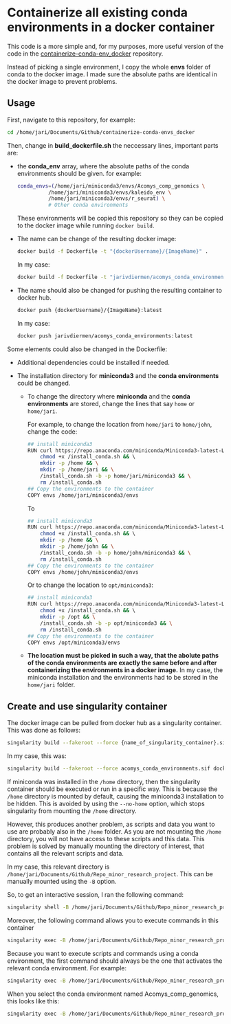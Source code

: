 
# Containerize all existing conda environments in a docker container

This code is a more simple and, for my purposes, more useful version of the code in the
[containerize-conda-env_docker](https://github.com/Suirotras/containerize-conda-env_docker)
repository.

Instead of picking a single environment, I copy the whole **envs** folder of conda to the
docker image. I made sure the absolute paths are identical in the docker image to prevent problems.

## Usage

First, navigate to this repository, for example:

```sh
cd /home/jari/Documents/Github/containerize-conda-envs_docker
```

Then, change in **build_dockerfile.sh** the neccessary lines, important parts are:

- the **conda_env** array, where the absolute paths of the conda environments should be given. for example:
  
  ```bash
  conda_envs=(/home/jari/miniconda3/envs/Acomys_comp_genomics \
            /home/jari/miniconda3/envs/kaleido_env \
            /home/jari/miniconda3/envs/r_seurat) \
            # Other conda environments
  ```

  These environments will be copied this repository so they can be copied to the docker image while running `docker build`.

- The name can be change of the resulting docker image:
  
  ```bash
  docker build -f Dockerfile -t "{dockerUsername}/{ImageName}" .
  ```

  In my case:

  ```bash
  docker build -f Dockerfile -t "jarivdiermen/acomys_conda_environments" .
  ```

- The name should also be changed for pushing the resulting container to docker hub.
  
  ```bash
  docker push {dockerUsername}/{ImageName}:latest
  ```

  In my case:

  ```bash
  docker push jarivdiermen/acomys_conda_environments:latest
  ```

Some elements could also be changed in the Dockerfile:

- Additional dependencies could be installed if needed.

- The installation directory for **miniconda3** and the **conda environments** could be changed.

  - To change the directory where **miniconda** and the **conda environments** are stored, change the lines that say `home` or `home/jari`.

    For example, to change the location from `home/jari` to `home/john`, change the code:

    ```bash
    ## install miniconda3
    RUN curl https://repo.anaconda.com/miniconda/Miniconda3-latest-Linux-x86_64.sh > /install_conda.sh && \
        chmod +x /install_conda.sh && \ 
        mkdir -p /home && \
        mkdir -p /home/jari && \
        /install_conda.sh -b -p home/jari/miniconda3 && \
        rm /install_conda.sh
    ## Copy the environments to the container
    COPY envs /home/jari/miniconda3/envs
    ```

    To 

    ```bash
    ## install miniconda3
    RUN curl https://repo.anaconda.com/miniconda/Miniconda3-latest-Linux-x86_64.sh > /install_conda.sh && \
        chmod +x /install_conda.sh && \ 
        mkdir -p /home && \
        mkdir -p /home/john && \
        /install_conda.sh -b -p home/john/miniconda3 && \
        rm /install_conda.sh
    ## Copy the environments to the container
    COPY envs /home/john/miniconda3/envs
    ```

    Or to change the location to `opt/miniconda3`:

    ```bash
    ## install miniconda3
    RUN curl https://repo.anaconda.com/miniconda/Miniconda3-latest-Linux-x86_64.sh > /install_conda.sh && \
        chmod +x /install_conda.sh && \ 
        mkdir -p /opt && \
        /install_conda.sh -b -p opt/miniconda3 && \
        rm /install_conda.sh
    ## Copy the environments to the container
    COPY envs /opt/miniconda3/envs
    ```

  - **The location must be picked in such a way, that the abolute paths of the conda environments are exactly the same before and after containerizing the environments in a docker image.** In my case, the miniconda installation and the environments had to be stored in the `home/jari` folder.

## Create and use singularity container

The docker image can be pulled from docker hub as a singularity container. This was done as follows:

```bash
singularity build --fakeroot --force {name_of_singularity_container}.sif docker://{UserName}/{DockerImageName}:latest
```

In my case, this was:

```bash
singularity build --fakeroot --force acomys_conda_environments.sif docker://jarivdiermen/acomys_conda_environments:latest
```

If miniconda was installed in the `/home` directory, then the singularity container should be executed or run in a specific way. This is because the `/home` directory is mounted by default, causing the miniconda3 installation to be hidden. This is avoided by using the `--no-home` option, which stops singularity from mounting the `/home` directory.

However, this produces another problem, as scripts and data you want to use are probably also in the `/home` folder. As you are not mounting the `/home` directory, you will not have access to these scripts and this data. This problem is solved by manually mounting the directory of interest, that contains all the relevant scripts and data.

In my case, this relevant directory is `/home/jari/Documents/Github/Repo_minor_research_project`. This can be manually mounted using the `-B` option.

So, to get an interactive session, I ran the following command:

```bash
singularity shell -B /home/jari/Documents/Github/Repo_minor_research_project:/home/jari/Documents/Github/Repo_minor_research_project --no-home acomys_conda_environments.sif
```

Moreover, the following command allows you to execute commands in this container

```bash
singularity exec -B /home/jari/Documents/Github/Repo_minor_research_project:/home/jari/Documents/Github/Repo_minor_research_project --no-home acomys_conda_environments.sif [COMMAND]
```

Because you want to execute scripts and commands using a conda environment, the first command should always be the one that activates the relevant conda environment. For example:

```bash
singularity exec -B /home/jari/Documents/Github/Repo_minor_research_project:/home/jari/Documents/Github/Repo_minor_research_project --no-home acomys_conda_environments.sif bash -c "source /home/jari/miniconda3/bin/activate {CONDA_ENV} && echo 'next command'"
```

When you select the conda environment named Acomys_comp_genomics, this looks like this:

```bash
singularity exec -B /home/jari/Documents/Github/Repo_minor_research_project:/home/jari/Documents/Github/Repo_minor_research_project --no-home acomys_conda_environments.sif bash -c "source /home/jari/miniconda3/bin/activate Acomys_comp_genomics && echo 'next command'"
```
